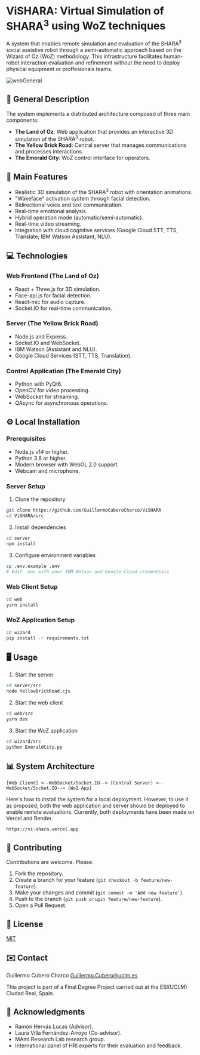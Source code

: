 # ViSHARA: Virtual Simulation of $\text{SHARA}^3$ using WoZ techniques

A system that enables remote simulation and evaluation of the $\text{SHARA}^3$ social assistive robot through a semi-automatic approach based on the Wizard of Oz (WoZ) methodology. This infrastructure facilitates human-robot interaction evaluation and refinement without the need to deploy physical equipment or proffesionals teams.

![webGeneral](https://github.com/user-attachments/assets/d7968e9e-ac2a-4df3-aac1-479300e9e399)

## 🤖 General Description

The system implements a distributed architecture composed of three main components:

- **The Land of Oz**: Web application that provides an interactive 3D simulation of the $\text{SHARA}^3$ robot.
- **The Yellow Brick Road**: Central server that manages communications and processes interactions.
- **The Emerald City**: WoZ control interface for operators.

## 🚀 Main Features

- Realistic 3D simulation of the $\text{SHARA}^3$ robot with orientation animations.
- "Wakeface" activation system through facial detection.
- Bidirectional voice and text communication.
- Real-time emotional analysis.
- Hybrid operation mode (automatic/semi-automatic).
- Real-time video streaming.
- Integration with cloud cognitive services (Google Cloud STT, TTS, Translate; IBM Watson Assistant, NLU).

## 💻 Technologies

### Web Frontend (The Land of Oz)
- React + Three.js for 3D simulation.
- Face-api.js for facial detection.
- React-mic for audio capture.
- Socket.IO for real-time communication.

### Server (The Yellow Brick Road)
- Node.js and Express.
- Socket.IO and WebSocket.
- IBM Watson (Assistant and NLU).
- Google Cloud Services (STT, TTS, Translation).

### Control Application (The Emerald City)
- Python with PyQt6.
- OpenCV for video processing.
- WebSocket for streaming.
- QAsync for asynchronous operations.

## ⚙️ Local Installation

### Prerequisites
- Node.js v14 or higher.
- Python 3.8 or higher.
- Modern browser with WebGL 2.0 support.
- Webcam and microphone.

### Server Setup

1. Clone the repository
```bash
git clone https://github.com/GuillermoCuberoCharco/ViSHARA
cd ViSHARA/src
```

2. Install dependencies
```bash
cd server
npm install
```

3. Configure environment variables
```bash
cp .env.example .env
# Edit .env with your IBM Watson and Google Cloud credentials
```

### Web Client Setup

```bash
cd web
yarn install
```

### WoZ Application Setup

```bash
cd wizard
pip install -r requirements.txt
```

## 🖥️ Usage

1. Start the server
```bash
cd server/src
node YellowBrickRoad.cjs
```

2. Start the web client
```bash
cd web/src
yarn dev
```

3. Start the WoZ application
```bash
cd wizard/src
python EmeraldCity.py
```

## 📊 System Architecture

```
[Web Client] <--WebSocket/Socket.IO--> [Central Server] <--WebSocket/Socket.IO--> [WoZ App]
```
Here's how to install the system for a local deployment. However, to use it as proposed, both the web application and server should be deployed to enable remote evaluations. Currently, both deployments have been made on Vercel and Render.

```https://vi-shara.vercel.app```

## 👥 Contributing

Contributions are welcome. Please:

1. Fork the repository.
2. Create a branch for your feature (`git checkout -b feature/new-feature`).
3. Make your changes and commit (`git commit -m 'Add new feature'`).
4. Push to the branch (`git push origin feature/new-feature`).
5. Open a Pull Request.

## 📝 License

[MIT](https://choosealicense.com/licenses/mit/)

## ✉️ Contact

Guillermo Cubero Charco
Guillermo.Cubero@uclm.es

This project is part of a Final Degree Project carried out at the ESI(UCLM) Ciudad Real, Spain.

## 🙏 Acknowledgments

- Ramón Hervás Lucas (Advisor).
- Laura Villa Fernández-Arroyo (Co-advisor).
- MAmI Research Lab research group.
- International panel of HRI experts for their evaluation and feedback.
